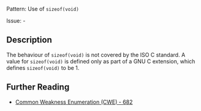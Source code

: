 Pattern: Use of `sizeof(void)`

Issue: -

## Description

The behaviour of `sizeof(void)` is not covered by the ISO C standard. A value for `sizeof(void)` is defined only as part of a GNU C extension, which defines `sizeof(void)` to be 1.

## Further Reading

* [Common Weakness Enumeration (CWE) - 682](https://cwe.mitre.org/data/definitions/682.html)